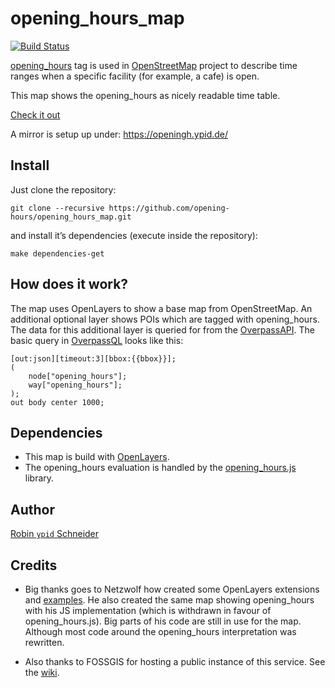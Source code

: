 # opening_hours_map

[![Build Status](https://travis-ci.org/opening-hours/opening_hours_map.svg?branch=master)](https://travis-ci.org/opening-hours/opening_hours_map)

[opening_hours](https://wiki.openstreetmap.org/wiki/Key:opening_hours) tag is used in [OpenStreetMap](https://openstreetmap.org) project to describe time ranges when a specific facility (for example, a cafe) is open.

This map shows the opening_hours as nicely readable time table.

[Check it out][online]

A mirror is setup up under: https://openingh.ypid.de/

## Install

Just clone the repository:

```Shell
git clone --recursive https://github.com/opening-hours/opening_hours_map.git
```

and install it’s dependencies (execute inside the repository):

```Shell
make dependencies-get
```

## How does it work?

The map uses OpenLayers to show a base map from OpenStreetMap. An additional optional layer shows POIs which are tagged with opening_hours. The data for this additional layer is queried for from the [OverpassAPI][]. The basic query in [OverpassQL][] looks like this:

    [out:json][timeout:3][bbox:{{bbox}}];
    (
        node["opening_hours"];
        way["opening_hours"];
    );
    out body center 1000;

## Dependencies

* This map is build with [OpenLayers][ol-lib].
* The opening_hours evaluation is handled by the [opening_hours.js][oh-lib] library.

## Author
[Robin `ypid` Schneider](https://wiki.openstreetmap.org/wiki/User:Ypid)

<!-- Credits {{{ -->
## Credits ##
* Big thanks goes to Netzwolf how created some OpenLayers extensions and [examples][]. He also created the same map showing opening\_hours with his JS implementation (which is withdrawn in favour of opening\_hours.js). Big parts of his code are still in use for the map. Although most code around the opening\_hours interpretation was rewritten.

* Also thanks to FOSSGIS for hosting a public instance of this service. See the [wiki][fossgis-project].

<!-- }}} -->

[ol-lib]: http://openlayers.org/
[oh-lib]: https://github.com/opening-hours/opening_hours.js
[examples]: http://www.netzwolf.info/kartografie/openlayers/
[OverpassAPI]: https://overpass-api.de/
[OverpassQL]: https://wiki.openstreetmap.org/wiki/OverpassQL
[online]: http://openingh.openstreetmap.de
[fossgis-project]: https://wiki.openstreetmap.org/wiki/FOSSGIS/Server/Projects/opening_hours.js
